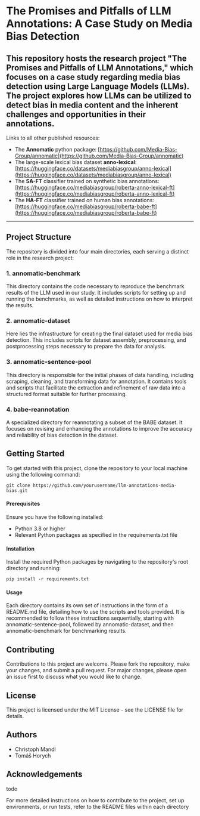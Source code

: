 # The Promises and Pitfalls of LLM Annotations: A Case Study on Media Bias Detection
This repository hosts the research project "The Promises and Pitfalls of LLM Annotations," which focuses on a case study regarding media bias detection using Large Language Models (LLMs). The project explores how LLMs can be utilized to detect bias in media content and the inherent challenges and opportunities in their annotations.
---
Links to all other published resources: 
- The **Annomatic** python package: [https://github.com/Media-Bias-Group/annomatic](https://github.com/Media-Bias-Group/annomatic)
- The large-scale lexical bias dataset **anno-lexical**: [https://huggingface.co/datasets/mediabiasgroup/anno-lexical](https://huggingface.co/datasets/mediabiasgroup/anno-lexical)
- The **SA-FT** classifier trained on synthetic bias annotations: [https://huggingface.co/mediabiasgroup/roberta-anno-lexical-ft](https://huggingface.co/mediabiasgroup/roberta-anno-lexical-ft)
- The **HA-FT** classifier trained on human bias annotations: [https://huggingface.co/mediabiasgroup/roberta-babe-ft](https://huggingface.co/mediabiasgroup/roberta-babe-ft)



---
## Project Structure
The repository is divided into four main directories, each serving a distinct role in the research project:

### 1. annomatic-benchmark
This directory contains the code necessary to reproduce the benchmark results of the LLM used in our study. It includes scripts for setting up and running the benchmarks, as well as detailed instructions on how to interpret the results.

### 2. annomatic-dataset
Here lies the infrastructure for creating the final dataset used for media bias detection. This includes scripts for dataset assembly, preprocessing, and postprocessing steps necessary to prepare the data for analysis.

### 3. annomatic-sentence-pool
This directory is responsible for the initial phases of data handling, including scraping, cleaning, and transforming data for annotation. It contains tools and scripts that facilitate the extraction and refinement of raw data into a structured format suitable for further processing.

### 4. babe-reannotation
A specialized directory for reannotating a subset of the BABE dataset. It focuses on revising and enhancing the annotations to improve the accuracy and reliability of bias detection in the dataset.

## Getting Started
To get started with this project, clone the repository to your local machine using the following command:

```
git clone https://github.com/yourusername/llm-annotations-media-bias.git
```
#### Prerequisites
Ensure you have the following installed:

- Python 3.8 or higher
- Relevant Python packages as specified in the requirements.txt file

#### Installation
Install the required Python packages by navigating to the repository's root directory and running:

```pip install -r requirements.txt```

#### Usage
Each directory contains its own set of instructions in the form of a README.md file, detailing how to use the scripts and tools provided. It is recommended to follow these instructions sequentially, starting with annomatic-sentence-pool, followed by annomatic-dataset, and then annomatic-benchmark for benchmarking results.

## Contributing
Contributions to this project are welcome. Please fork the repository, make your changes, and submit a pull request. For major changes, please open an issue first to discuss what you would like to change.

## License
This project is licensed under the MIT License - see the LICENSE file for details.

## Authors
- Christoph Mandl
- Tomáš Horych
## Acknowledgements
 todo

For more detailed instructions on how to contribute to the project, set up environments, or run tests, refer to the README files within each directory

